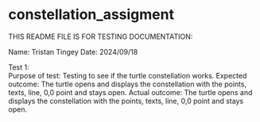 # constellation_assigment

THIS README FILE IS FOR TESTING DOCUMENTATION:

Name: Tristan Tingey
Date: 2024/09/18

Test 1:  
Purpose of test: Testing to see if the turtle constellation works.
Expected outcome: The turtle opens and displays the constellation with the points, texts, line, 0,0 point and stays open.
Actual outcome: The turtle opens and displays the constellation with the points, texts, line, 0,0 point and stays open.



